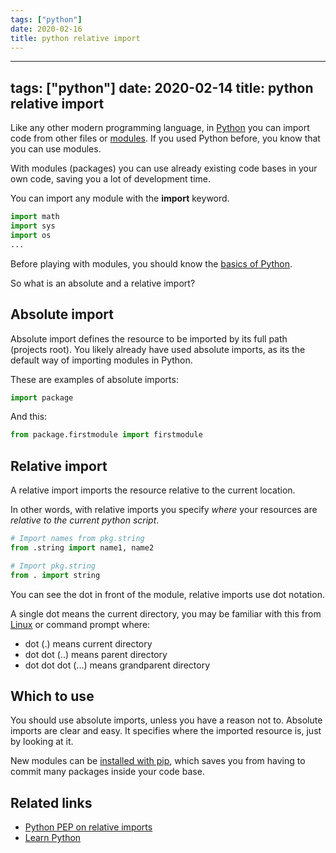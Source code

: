 ```yaml
---
tags: ["python"]
date: 2020-02-16
title: python relative import
---
```

---
tags: ["python"]
date: 2020-02-14
title: python relative import
---
Like any other modern programming language, in <a href="https://python.org">Python</a> you can import code from other files or <a href="https://pythonbasics.org/modules/">modules</a>.  If you used Python before, you know that you can use modules. 

With modules (packages) you can use already existing code bases in your own code, saving you a lot of development time. 

You can import any module with the **import** keyword.

```python
import math
import sys
import os
...
```

Before playing with modules, you should know the <a href="https://pythonbasics.org">basics of Python</a>.

So what is an absolute and a relative import?

## Absolute import

Absolute import defines the resource to be imported by its full path (projects root).  You likely already have used absolute imports, as its the default way of importing modules in Python.

These are examples of absolute imports:

```python
import package
```

And this:

```python
from package.firstmodule import firstmodule
```

## Relative import

A relative import imports the resource relative to the current location. 

In other words, with relative imports you specify *where* your resources are *relative to the current python script*.

```python
# Import names from pkg.string
from .string import name1, name2

# Import pkg.string
from . import string
```

You can see the dot in front of the module, relative imports use dot notation. 

A single dot means the current directory, you may be familiar with this from <a href="https://en.wikipedia.org/wiki/Linux">Linux</a> or command prompt where: 

* dot (.) means current directory
* dot dot (..) means parent directory
* dot dot dot (...) means grandparent directory

## Which to use

You should use absolute imports, unless you have a reason not to. Absolute imports are clear and easy. It specifies where the imported resource is, just by looking at it.

New modules can be <a href="https://pythonbasics.org/how-to-use-pip-and-pypi/">installed with pip</a>, which saves you from having to commit many packages inside your code base.


## Related links
* <a href="https://docs.python.org/2.5/whatsnew/pep-328.html">Python PEP on relative imports</a>
* <a href="https://pythonbasics.org">Learn Python</a>

